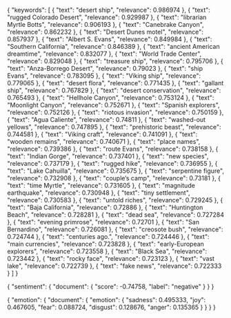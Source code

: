 {
 "keywords": [
  {
   "text": "desert ship",
   "relevance": 0.986974
  },
  {
   "text": "rugged Colorado Desert",
   "relevance": 0.929987
  },
  {
   "text": "librarian Myrtle Botts",
   "relevance": 0.906193
  },
  {
   "text": "Canebrake Canyon",
   "relevance": 0.862232
  },
  {
   "text": "Desert Dunes motel",
   "relevance": 0.857937
  },
  {
   "text": "Albert S. Evans",
   "relevance": 0.849984
  },
  {
   "text": "Southern California",
   "relevance": 0.846389
  },
  {
   "text": "ancient American dreamtime",
   "relevance": 0.832077
  },
  {
   "text": "World Trade Center",
   "relevance": 0.829048
  },
  {
   "text": "treasure ship",
   "relevance": 0.795706
  },
  {
   "text": "Anza-Borrego Desert",
   "relevance": 0.79023
  },
  {
   "text": "ship Evans",
   "relevance": 0.783095
  },
  {
   "text": "Viking ship",
   "relevance": 0.779065
  },
  {
   "text": "desert flora",
   "relevance": 0.771435
  },
  {
   "text": "gallant ship",
   "relevance": 0.767829
  },
  {
   "text": "desert conservation",
   "relevance": 0.765493
  },
  {
   "text": "Hellhole Canyon",
   "relevance": 0.753124
  },
  {
   "text": "Moonlight Canyon",
   "relevance": 0.752671
  },
  {
   "text": "Spanish explorers",
   "relevance": 0.752126
  },
  {
   "text": "riotous invasion",
   "relevance": 0.750159
  },
  {
   "text": "Agua Caliente",
   "relevance": 0.74811
  },
  {
   "text": "washed-out yellows",
   "relevance": 0.747895
  },
  {
   "text": "prehistoric beast",
   "relevance": 0.744581
  },
  {
   "text": "Viking craft",
   "relevance": 0.741091
  },
  {
   "text": "wooden remains",
   "relevance": 0.740671
  },
  {
   "text": "place names",
   "relevance": 0.739386
  },
  {
   "text": "route Evans",
   "relevance": 0.738158
  },
  {
   "text": "Indian Gorge",
   "relevance": 0.737401
  },
  {
   "text": "new species",
   "relevance": 0.737179
  },
  {
   "text": "rugged hike",
   "relevance": 0.736955
  },
  {
   "text": "Lake Cahuilla",
   "relevance": 0.735675
  },
  {
   "text": "serpentine figure",
   "relevance": 0.732908
  },
  {
   "text": "couple’s camp",
   "relevance": 0.73181
  },
  {
   "text": "time Myrtle",
   "relevance": 0.731605
  },
  {
   "text": "magnitude earthquake",
   "relevance": 0.730948
  },
  {
   "text": "tiny settlement",
   "relevance": 0.730583
  },
  {
   "text": "untold riches",
   "relevance": 0.729245
  },
  {
   "text": "Baja California",
   "relevance": 0.72886
  },
  {
   "text": "Huntington Beach",
   "relevance": 0.728281
  },
  {
   "text": "dead sea",
   "relevance": 0.727284
  },
  {
   "text": "evening primrose",
   "relevance": 0.72701
  },
  {
   "text": "San Bernardino",
   "relevance": 0.726081
  },
  {
   "text": "creosote bush",
   "relevance": 0.724744
  },
  {
   "text": "centuries ago.",
   "relevance": 0.724446
  },
  {
   "text": "main currencies",
   "relevance": 0.723828
  },
  {
   "text": "early-European explorers",
   "relevance": 0.723558
  },
  {
   "text": "Black Sea",
   "relevance": 0.723442
  },
  {
   "text": "rocky face",
   "relevance": 0.723123
  },
  {
   "text": "vast lake",
   "relevance": 0.722739
  },
  {
   "text": "fake news",
   "relevance": 0.722333
  }
 ]
}



{
 "sentiment": {
  "document": {
   "score": -0.74758,
   "label": "negative"
  }
 }
}




{
 "emotion": {
  "document": {
   "emotion": {
    "sadness": 0.495333,
    "joy": 0.467605,
    "fear": 0.088724,
    "disgust": 0.128676,
    "anger": 0.135365
   }
  }
 }
}